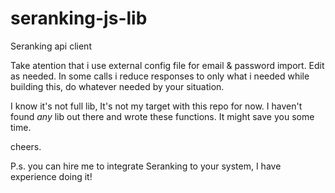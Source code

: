 # seranking-js-lib

Seranking api client

Take atention that i use external config file for email & password import. Edit as needed.
In some calls i reduce responses to only what i needed while building this, do whatever needed by your situation.

I know it's not full lib, It's not my target with this repo for now. I haven't found *any* lib out there and wrote these functions. It might save you some time.

cheers.

P.s. you can hire me to integrate Seranking to your system, I have experience doing it!
